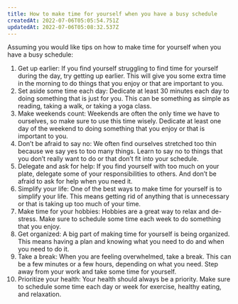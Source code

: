 ```yaml
---
title: How to make time for yourself when you have a busy schedule
createdAt: 2022-07-06T05:05:54.751Z
updatedAt: 2022-07-06T05:08:32.537Z
---
```


Assuming you would like tips on how to make time for yourself when you have a busy schedule: 

1. Get up earlier: If you find yourself struggling to find time for yourself during the day, try getting up earlier. This will give you some extra time in the morning to do things that you enjoy or that are important to you. 
2. Set aside some time each day: Dedicate at least 30 minutes each day to doing something that is just for you. This can be something as simple as reading, taking a walk, or taking a yoga class. 
3. Make weekends count: Weekends are often the only time we have to ourselves, so make sure to use this time wisely. Dedicate at least one day of the weekend to doing something that you enjoy or that is important to you. 
4. Don’t be afraid to say no: We often find ourselves stretched too thin because we say yes to too many things. Learn to say no to things that you don’t really want to do or that don’t fit into your schedule. 
5. Delegate and ask for help: If you find yourself with too much on your plate, delegate some of your responsibilities to others. And don’t be afraid to ask for help when you need it. 
6. Simplify your life: One of the best ways to make time for yourself is to simplify your life. This means getting rid of anything that is unnecessary or that is taking up too much of your time. 
7. Make time for your hobbies: Hobbies are a great way to relax and de-stress. Make sure to schedule some time each week to do something that you enjoy. 
8. Get organized: A big part of making time for yourself is being organized. This means having a plan and knowing what you need to do and when you need to do it. 
9. Take a break: When you are feeling overwhelmed, take a break. This can be a few minutes or a few hours, depending on what you need. Step away from your work and take some time for yourself. 
10. Prioritize your health: Your health should always be a priority. Make sure to schedule some time each day or week for exercise, healthy eating, and relaxation.
